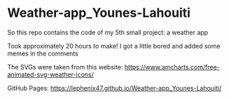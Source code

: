 # Weather-app_Younes-Lahouiti

So this repo contains the code of my 5th small project: a weather app

Took approximately 20 hours to make! I got a little bored and added some memes in the comments

The SVGs were taken from this website: https://www.amcharts.com/free-animated-svg-weather-icons/

GitHub Pages: https://lephenix47.github.io/Weather-app_Younes-Lahouiti/
